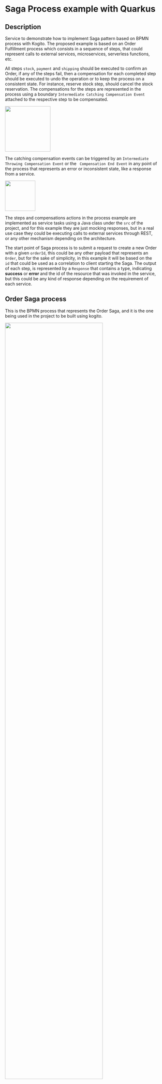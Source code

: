 # Saga Process example with Quarkus

## Description

Service to demonstrate how to implement Saga pattern based on BPMN process with Kogito. The proposed example is based
 on an Order Fulfillment process which consists in a sequence of steps, that could represent calls to external
  services, microservices, serverless functions, etc.
  
 All steps `stock`, `payment` and `shipping` should be executed to confirm an Order, if any of the
  steps fail, then a compensation for each completed step should be executed to undo the operation or to keep the
   process on a consistent state. For instance, reserve stock step, should cancel the stock reservation. The
    compensations for the steps are represented in the process using a boundary `Intermediate Catching Compensation
Event` attached to the respective step to be compensated.          

<img src="docs/images/boundary-compensation.png" height="150px"/>

The catching compensation events can be triggered by an `Intermediate Throwing Compensation Event` or the
 ` Compensation End Event` in any point of the process that represents an error or inconsistent state, like a response
  from a service.
 
 <img src="docs/images/throwing-compensation.png" height="100px"/>

The steps and compensations actions in the process example are implemented as service tasks using a Java class under
 the `src` of the project, and for this example they are just mocking responses, but in a real use case they
  could be executing calls to external services through REST, or any other mechanism depending on the architecture. 
 
 The start point of Saga process is to submit a request to create a new Order with a given `orderId`, this could be
  any other payload that represents an `Order`, but for the sake of simplicity, in this example it will be
   based on the `id` that could be used as a correlation to client starting the Saga.
  The output of each step, is represented by a `Response` that contains a type, indicating <b>success</b> or <b>error
  </b> and the id of the resource that was invoked in the service, but this could be any kind of response depending on
   the requirement of each service.

## Order Saga process

This is the BPMN process that represents the Order Saga, and it is the one being used in the project to be built using
 kogito.

<img src="docs/images/orders-saga-svg.svg" width="80%"/>

## Installing and Running

### Prerequisites

You will need:
  - Java 17+ installed
  - Environment variable JAVA_HOME set accordingly
  - Maven 3.8.6+ installed

When using native image compilation, you will also need:
  - [[GraalVM 21.0.2](https://github.com/graalvm/graalvm-ce-builds/releases/tag/jdk-21.0.2) installed
  - Environment variable GRAALVM_HOME set accordingly
  - Note that GraalVM native image compilation typically requires other packages (glibc-devel, zlib-devel and gcc) to be installed too.  You also need 'native-image' installed in GraalVM (using 'gu install native-image'). Please refer to [GraalVM installation documentation](https://www.graalvm.org/docs/reference-manual/aot-compilation/#prerequisites) for more details.

### Compile and Run in Local Dev Mode

```
mvn clean compile quarkus:dev
```

### Package and Run in JVM mode

```
mvn clean package
java -jar target/quarkus-app/quarkus-run.jar
```

### Package and Run using Local Native Image
Note that the following configuration property needs to be added to `application.properties` in order to enable automatic registration of `META-INF/services` entries required by the workflow engine:
```
quarkus.native.auto-service-loader-registration=true
```

Note that this requires GRAALVM_HOME to point to a valid GraalVM installation

```
mvn clean package -Pnative
```

To run the generated native executable, generated in `target/`, execute

```
./target/process-saga-quarkus-runner
```

Note: Native builds does not yet work on Windows, GraalVM and Quarkus should be rolling out support for Windows soon.

## OpenAPI (Swagger) documentation
[Specification at swagger.io](https://swagger.io/docs/specification/about/)

You can take a look at the [OpenAPI definition](http://localhost:8080/q/openapi?format=json) - automatically generated and included in this service - to determine all available operations exposed by this service. For easy readability you can visualize the OpenAPI definition file using a UI tool like for example available [Swagger UI](https://editor.swagger.io).

In addition, various clients to interact with this service can be easily generated using this OpenAPI definition.

When running in either Quarkus Development or Native mode, we also leverage the [Quarkus OpenAPI extension](https://quarkus.io/guides/openapi-swaggerui#use-swagger-ui-for-development) that exposes [Swagger UI](http://localhost:8080/q/swagger-ui/) that you can use to look at available REST endpoints and send test requests.

## Usage

Once the service is up and running, you can use the following examples to interact with the service. Note that rather than using the curl commands below, you can also use the [Swagger UI](http://localhost:8080/q/swagger-ui/) to send requests.

### Starting the Order Saga

#### POST /order

Allows to start a new Order Saga with the given data:

Given data:

```json
{
    "orderId" : "03e6cf79-3301-434b-b5e1-d6899b5639aa"
    
}
```

Curl command (using the JSON object above):

```sh
curl -H "Content-Type: application/json" -X POST http://localhost:8080/order -d '{"orderId" : "03e6cf79-3301-434b-b5e1-d6899b5639aa"}'
```
The response for the request is returned with attributes representing the response of each step, either
 success or failure. The `orderResponse` attribute indicates if the order can be confirmed in case of success or
  canceled in case of error.

Response example:

```json
    {
  "id": "157a5e40-df97-4bc5-8a5e-4bd1fe30c2a8",
  "stockResponse": {
    "type": "SUCCESS",
    "resourceId": "779afb46-f035-47bc-85bf-3da0f590b847"
  },
  "paymentResponse": {
    "type": "SUCCESS",
    "resourceId": "216e8738-2f0b-4e1f-9787-4d561fcda692"
  },
  "orderId": "03e6cf79-3301-434b-b5e1-d6899b5639aa",
  "orderResponse": {
    "type": "SUCCESS",
    "resourceId": "03e6cf79-3301-434b-b5e1-d6899b5639aa"
  },
  "shippingResponse": {
    "type": "SUCCESS",
    "resourceId": "a49e88f8-6f1b-45dc-9cc0-a8f0217e3223"
  }
}
```

In the console executing the application you can check the log it with the executed steps.

```text
2025-03-14 11:17:52,915 INFO  [org.kie.kog.exa.StockService] (executor-thread-1) Reserve Stock for order 03e6cf79-3301-434b-b5e1-d6899b5639aa
2025-03-14 11:17:52,927 INFO  [org.kie.kog.exa.PaymentService] (executor-thread-1) Process Payment for order 03e6cf79-3301-434b-b5e1-d6899b5639aa
2025-03-14 11:17:52,930 INFO  [org.kie.kog.exa.ShippingService] (executor-thread-1) Schedule Shipping for order 03e6cf79-3301-434b-b5e1-d6899b5639aa
2025-03-14 11:17:52,932 INFO  [org.kie.kog.exa.OrderService] (executor-thread-1) Order Success for order 03e6cf79-3301-434b-b5e1-d6899b5639aa
```

#### Simulating errors to activate the compensation flows

To make testing the process easier it was introduced an optional attribute `failService` that indicates which service
 should respond with an error. The attribute is basically the simple class name of the service.

Example:

```json
{
    "orderId" : "03e6cf79-3301-434b-b5e1-d6899b5639aa",
    "failService" : "PaymentService"    
}
```
Curl command (using the JSON object above):

```sh
curl -H "Content-Type: application/json" -X POST http://localhost:8080/order -d '{"orderId" : "03e6cf79-3301-434b-b5e1-d6899b5639aa", "failService" : "PaymentService"}' 
```

Response example:

```json
{
  "id": "b32c2c16-046b-40d5-8d99-c7b854cdbe24",
  "stockResponse": {
    "type": "SUCCESS",
    "resourceId": "2671b316-b3c4-4afb-ae4c-d8df526c15c7"
  },
  "paymentResponse": {
    "type": "ERROR",
    "resourceId": "0ffcca70-c541-4926-bcf9-68ebb0211855"
  },
  "orderId": "03e6cf79-3301-434b-b5e1-d6899b5639aa",
  "orderResponse": {
    "type": "ERROR",
    "resourceId": "03e6cf79-3301-434b-b5e1-d6899b5639aa"
  },
  "shippingResponse": null
}
```

In the console executing the application you can check the log it with the executed steps.

```text
2025-03-14 11:21:03,575 INFO  [org.kie.kog.exa.StockService] (executor-thread-1) Reserve Stock for order 03e6cf79-3301-434b-b5e1-d6899b5639aa
2025-03-14 11:21:03,579 INFO  [org.kie.kog.exa.PaymentService] (executor-thread-1) Process Payment for order 03e6cf79-3301-434b-b5e1-d6899b5639aa
2025-03-14 11:21:03,583 INFO  [org.kie.kog.exa.OrderService] (executor-thread-1) Order Failed for order 03e6cf79-3301-434b-b5e1-d6899b5639aa
2025-03-14 11:21:03,591 INFO  [org.jbp.pro.ins.con.exc.CompensationScopeInstance] (executor-thread-1) Compensating 2 exception _49632170-78A4-4962-B98C-E2962724056C
2025-03-14 11:21:03,646 INFO  [org.kie.kog.exa.PaymentService] (executor-thread-1) Cancel Payment for payment 0ffcca70-c541-4926-bcf9-68ebb0211855
2025-03-14 11:21:03,648 INFO  [org.jbp.pro.ins.con.exc.CompensationScopeInstance] (executor-thread-1) Compensating 2 exception _F12F8E21-9130-49C3-A73F-F3B0093104FB
2025-03-14 11:21:03,648 INFO  [org.kie.kog.exa.StockService] (executor-thread-1) Cancel Stock for  order 2671b316-b3c4-4afb-ae4c-d8df526c15c7
```
